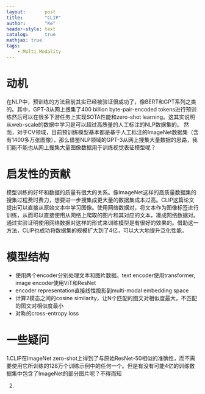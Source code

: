 ```yaml
---
layout:       post
title:        "CLIP"
author:       "Ke"
header-style: text
catalog:      true
mathjax: true
tags:
    - Multi Modality
---
```


# 动机
在NLP中，预训练的方法目前其实已经被验证很成功了，像BERT和GPT系列之类的。其中，GPT-3从网上搜集了400 billion byte-pair-encoded tokens进行预训练然后可以在很多下游任务上实现SOTA性能和zero-shot learning。这其实说明从web-scale的数据中学习是可以超过高质量的人工标注的NLP数据集的。
然而，对于CV领域，目前预训练模型基本都是基于人工标注的ImageNet数据集（含有1400多万张图像），那么借鉴NLP领域的GPT-3从网上搜集大量数据的思路，我们能不能也从网上搜集大量图像数据用于训练视觉表征模型呢？
# 启发性的贡献

模型训练的好坏和数据的质量有很大的关系。像ImageNet这样的高质量数据集的搜集过程费时费力，想要进一步搜集成更大量的数据集成本过高。CLIP这篇论文提出可以直接从原始文本中学习图像。使用网络数据对，将文本作为图像标签进行训练，从而可以直接使用从网络上爬取的图片和其对应的文本，凑成网络数据对。通过实验证明使用网络数据对这样的形式来训练模型是有很好的效果的。借助这一方法，CLIP也成功将数据集的规模扩大到了4亿，可以大大地提升泛化性能。
# 模型结构
- 使用两个encoder分别处理文本和图片数据。text encoder使用transformer, image encoder使用ViT和ResNet
- encoder representation直接线性投影到multi-modal embedding space
- 计算2模态之间的cosine similarity，让N个匹配的图文对相似度最大，不匹配的图文对相似度最小
- 对称的cross-entropy loss
# 一些疑问
1.CLIP在ImageNet zero-shot上得到了与原始ResNet-50相似的准确性，而不需要使用它所训练的128万个训练示例中的任何一个。但是有没有可能4亿的训练数据集中包含了ImageNet的部分图片呢？不得而知 

2.